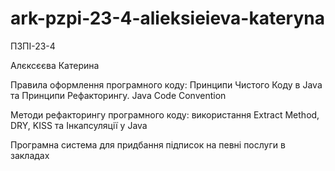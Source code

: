 # ark-pzpi-23-4-alieksieieva-kateryna

ПЗПІ-23-4

Алєксєєва Катерина

Правила оформлення програмного коду:  Принципи Чистого Коду в Java та Принципи Рефакторингу. Java Code Convention

Методи рефакторингу програмного коду: використання Extract Method, DRY, KISS та Інкапсуляції у Java

Програмна система для придбання підписок на певні послуги в закладах
